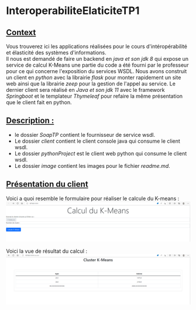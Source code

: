 # InteroperabiliteElaticiteTP1

## <ins>Context</ins>

Vous trouverez ici les applications réalisées pour le cours d'intéropérabilité et élasticité des systèmes d'informations. <br> Il nous est demandé de faire un backend en _java et son jdk 8_ qui expose un service de calcul K-Means une partie du code a été fourni par le professeur pour ce qui concerne l'exposition du services WSDL. Nous avons construit un client en _python_ avec la librairie _flask_ pour monter rapidement un site web ainsi que la librairie _zeep_ pour la gestion de l'appel au service. Le dernier client sera réalisé en _Java et son jdk 11_ avec le framework _Springboot_ et le templateur _Thymeleaf_ pour refaire la même présentation que le client fait en python.

## <ins>Description : </ins>

- le dossier _SoapTP_ contient le fournisseur de service wsdl.
- Le dossier _client_ contient le client console java qui consume le client wsdl.
- Le dossier _pythonProject_ est le client web python qui consume le client wsdl.
- Le dossier _image_ contient les images pour le fichier _readme.md_.

## <ins>Présentation du client</ins>

Voici a quoi resemble le formulaire pour réaliser le calcule du K-means :<br>
![image](./image/vue_1.png)

Voici la vue de résultat du calcul :<br>
![image](./image/vue_2.png)

